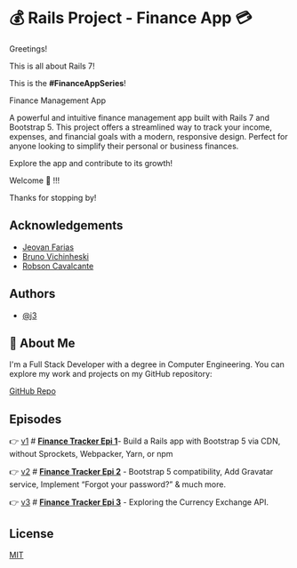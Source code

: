 
#  💰  Rails Project - Finance App  💳

Greetings!


This is all about Rails 7!

This is the  **#FinanceAppSeries**!

Finance Management App

A powerful and intuitive finance management app built with Rails 7 and Bootstrap 5. This project offers a streamlined way to track your income, expenses, and financial goals with a modern, responsive design. Perfect for anyone looking to simplify their personal or business finances.

Explore the app and contribute to its growth!

Welcome 🥰 !!!



Thanks for stopping by!


## Acknowledgements

 - [ Jeovan Farias](https://www.linkedin.com/in/jeovan-f-6283b8145/)
 - [Bruno Vichinheski](https://www.linkedin.com/in/brunovichinheski/)
 - [Robson Cavalcante](https://www.linkedin.com/in/robson-machado-cavalcante/)

## Authors

- [@j3](https://github.com/giljr)


## 🚀 About Me
I'm a Full Stack Developer with a degree in Computer Engineering. You can explore my work and projects on my GitHub repository:

[GitHub Repo](https://github.com/giljr/fiscal_service_app)

## Episodes

👉 [v1](/) # **[Finance Tracker Epi 1](https://medium.com/jungletronics/new-finance-tracker-rails-app-c9dae81033a2)**- Build a Rails app with Bootstrap 5 via CDN, without Sprockets, Webpacker, Yarn, or npm 

👉 [v2](/) # **[Finance Tracker Epi 2](https://medium.com/jungletronics/new-finance-tracker-rails-app-99ad85b5f721)** - Bootstrap 5 compatibility, Add Gravatar service, Implement “Forgot your password?” & much more.


👉 [v3](/) # **[Finance Tracker Epi 3](https://medium.com/jungletronics/new-finance-tracker-rails-app-d423bce93828)** - Exploring the Currency Exchange API.


   
## License

[MIT](https://choosealicense.com/licenses/mit/)

